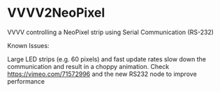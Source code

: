 # VVVV2NeoPixel
VVVV controlling a NeoPixel strip using Serial Communication (RS-232)

Known Issues: 

Large LED strips (e.g. 60 pixels) and fast update rates slow down the communication and result in a choppy animation.
Check https://vimeo.com/71572996 and the new RS232 node to improve performance